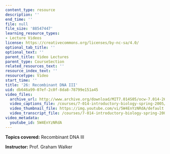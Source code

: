 ```yaml
---
content_type: resource
description: ''
end_time: ''
file: null
file_size: '88547447'
learning_resource_types:
- Lecture Videos
license: https://creativecommons.org/licenses/by-nc-sa/4.0/
optional_tab_title: ''
optional_text: ''
parent_title: Video Lectures
parent_type: CourseSection
related_resources_text: ''
resource_index_text: ''
resourcetype: Video
start_time: ''
title: '26: Recombinant DNA III'
uid: db646a99-07ef-2c0f-8da8-78799e151a45
video_files:
  archive_url: http://www.archive.org/download/MIT7.014S05/ocw-7.014-26-13apr05-220k.mp4
  video_captions_file: /courses/7-014-introductory-biology-spring-2005/76767d9bc79955538057a8b7e9d44564_5W4EnYzNRdA.vtt
  video_thumbnail_file: https://img.youtube.com/vi/5W4EnYzNRdA/default.jpg
  video_transcript_file: /courses/7-014-introductory-biology-spring-2005/b852de589e423d6c981c419335fdc19b_5W4EnYzNRdA.pdf
video_metadata:
  youtube_id: 5W4EnYzNRdA
---
```


**Topics covered:** Recombinant DNA III  
  
**Instructor:** Prof. Graham Walker

